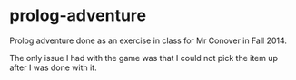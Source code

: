 # prolog-adventure
Prolog adventure done as an exercise in class for Mr Conover in Fall 2014.

The only issue I had with the game was that I could not pick the item up after I was done with it. 
